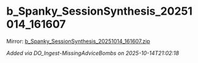 # b_Spanky_SessionSynthesis_20251014_161607

Mirror: [b_Spanky_SessionSynthesis_20251014_161607.zip](./b_Spanky_SessionSynthesis_20251014_161607.zip)

_Added via DO_Ingest-MissingAdviceBombs on 2025-10-14T21:02:18_

